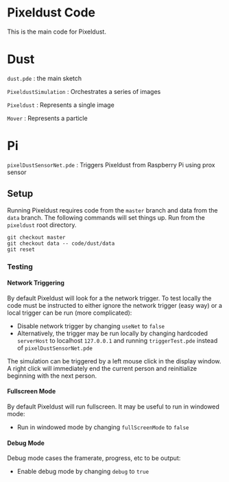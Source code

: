 # Pixeldust Code

This is the main code for Pixeldust.

# Dust

`dust.pde`
: the main sketch

`PixeldustSimulation`
: Orchestrates a series of images

`Pixeldust`
: Represents a single image

`Mover`
: Represents a particle

# Pi

`pixelDustSensorNet.pde`
: Triggers Pixeldust from Raspberry Pi using prox sensor

## Setup

Running Pixeldust requires code from the `master` branch and data from the `data` branch. The following commands will set things up. Run from the `pixeldust` root directory.

    git checkout master
    git checkout data -- code/dust/data
    git reset


### Testing


#### Network Triggering

By default Pixeldust will look for a the network trigger. To test locally the code must be instructed to either ignore the network trigger (easy way) or a local trigger can be run (more complicated):

* Disable network trigger by changing `useNet` to `false`
* Alternatively, the trigger may be run locally by changing hardcoded `serverHost` to localhost `127.0.0.1` and running `triggerTest.pde` instead of `pixelDustSensorNet.pde`

The simulation can be triggered by a left mouse click in the display window. A right click will immediately end the current person and reinitialize beginning with the next person.

#### Fullscreen Mode

By default Pixeldust will run fullscreen. It may be useful to run in windowed mode:

* Run in windowed mode by changing `fullScreenMode` to `false`

#### Debug Mode

Debug mode cases the framerate, progress, etc to be output:

* Enable debug mode by changing `debug` to `true`




